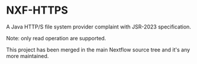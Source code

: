 # NXF-HTTPS

A Java HTTP/S file system provider complaint with JSR-2023 specification. 

Note: only read operation are supported. 


This project has been merged in the main Nextflow source tree and it's any more maintained.
  